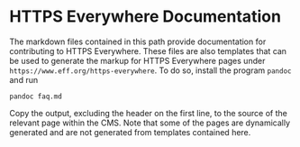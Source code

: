# HTTPS Everywhere Documentation

The markdown files contained in this path provide documentation for contributing to HTTPS Everywhere.  These files are also templates that can be used to generate the markup for HTTPS Everywhere pages under `https://www.eff.org/https-everywhere`.  To do so, install the program `pandoc` and run

    pandoc faq.md

Copy the output, excluding the header on the first line, to the source of the relevant page within the CMS.  Note that some of the pages are dynamically generated and are not generated from templates contained here.
